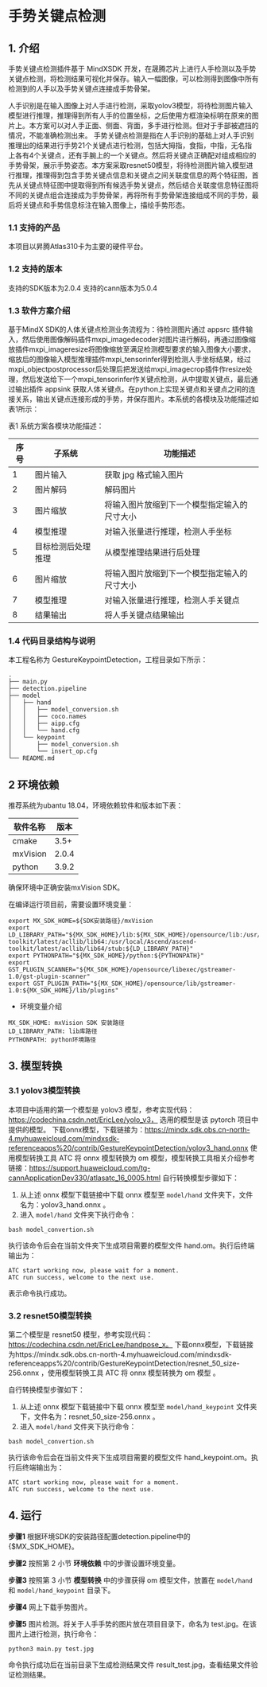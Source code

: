 # 手势关键点检测
## 1. 介绍
手势关键点检测插件基于 MindXSDK 开发，在晟腾芯片上进行人手检测以及手势关键点检测，将检测结果可视化并保存。输入一幅图像，可以检测得到图像中所有检测到的人手以及手势关键点连接成手势骨架。

人手识别是在输入图像上对人手进行检测，采取yolov3模型，将待检测图片输入模型进行推理，推理得到所有人手的位置坐标，之后使用方框渲染标明在原来的图片上。本方案可以对人手正面、侧面、背面，多手进行检测。但对于手部被遮挡的情况，不能准确检测出来。
手势关键点检测是指在人手识别的基础上对人手识别推理出的结果进行手势21个关键点进行检测，包括大拇指，食指，中指，无名指上各有4个关键点，还有手腕上的一个关键点。然后将关键点正确配对组成相应的手势骨架，展示手势姿态。本方案采取resnet50模型，将待检测图片输入模型进行推理，推理得到包含手势关键点信息和关键点之间关联度信息的两个特征图，首先从关键点特征图中提取得到所有候选手势关键点，然后结合关联度信息特征图将不同的关键点组合连接成为手势骨架，再将所有手势骨架连接组成不同的手势，最后将关键点和手势信息标注在输入图像上，描绘手势形态。


### 1.1 支持的产品

本项目以昇腾Atlas310卡为主要的硬件平台。



### 1.2 支持的版本

支持的SDK版本为2.0.4
支持的cann版本为5.0.4


### 1.3 软件方案介绍

基于MindX SDK的人体关键点检测业务流程为：待检测图片通过 appsrc 插件输入，然后使用图像解码插件mxpi_imagedecoder对图片进行解码，再通过图像缩放插件mxpi_imageresize将图像缩放至满足检测模型要求的输入图像大小要求，缩放后的图像输入模型推理插件mxpi_tensorinfer得到检测人手坐标结果，经过mxpi_objectpostprocessor后处理后把发送给mxpi_imagecrop插件作resize处理，然后发送给下一个mxpi_tensorinfer作关键点检测，从中提取关键点，最后通过输出插件 appsink 获取人体关键点。在python上实现关键点和关键点之间的连接关系，输出关键点连接形成的手势，并保存图片。本系统的各模块及功能描述如表1所示：

表1 系统方案各模块功能描述：

| 序号 | 子系统 | 功能描述     |
| ---- | ------ | ------------ |
| 1    | 图片输入    | 获取 jpg 格式输入图片 |
| 2    | 图片解码    | 解码图片 |
| 3    | 图片缩放    | 将输入图片放缩到下一个模型指定输入的尺寸大小 |
| 4    | 模型推理    | 对输入张量进行推理，检测人手坐标 |
| 5    | 目标检测后处理推理    | 从模型推理结果进行后处理 |
| 6    | 图片缩放    | 将输入图片放缩到下一个模型指定输入的尺寸大小 |
| 7    | 模型推理    | 对输入张量进行推理，检测人手关键点 |
| 8    | 结果输出    | 将人手关键点结果输出|


### 1.4 代码目录结构与说明

本工程名称为 GestureKeypointDetection，工程目录如下所示：
```
.
├── main.py
├── detection.pipeline
├── model
│   ├── hand
│   │   ├── model_conversion.sh
│   │   ├── coco.names
│   │   ├── aipp.cfg
│   │   └── hand.cfg
│   └── keypoint
│       ├── model_conversion.sh
│       └── insert_op.cfg
└── README.md
```


## 2 环境依赖

推荐系统为ubantu 18.04，环境依赖软件和版本如下表：

| 软件名称 | 版本   |
| -------- | ------ |
| cmake    | 3.5+   |
| mxVision | 2.0.4  |
| python   | 3.9.2  |

确保环境中正确安装mxVision SDK。

在编译运行项目前，需要设置环境变量：
```
export MX_SDK_HOME=${SDK安装路径}/mxVision
export LD_LIBRARY_PATH="${MX_SDK_HOME}/lib:${MX_SDK_HOME}/opensource/lib:/usr/local/Ascend/ascend-toolkit/latest/acllib/lib64:/usr/local/Ascend/ascend-toolkit/latest/acllib/lib64/stub:${LD_LIBRARY_PATH}"
export PYTHONPATH="${MX_SDK_HOME}/python:${PYTHONPATH}"
export GST_PLUGIN_SCANNER="${MX_SDK_HOME}/opensource/libexec/gstreamer-1.0/gst-plugin-scanner"
export GST_PLUGIN_PATH="${MX_SDK_HOME}/opensource/lib/gstreamer-1.0:${MX_SDK_HOME}/lib/plugins"
```

- 环境变量介绍

```
MX_SDK_HOME: mxVision SDK 安装路径
LD_LIBRARY_PATH: lib库路径
PYTHONPATH: python环境路径
```


## 3. 模型转换
### 3.1 yolov3模型转换
本项目中适用的第一个模型是 yolov3 模型，参考实现代码：https://codechina.csdn.net/EricLee/yolo_v3， 选用的模型是该 pytorch 项目中提供的模型。
下载onnx模型，下载链接为：https://mindx.sdk.obs.cn-north-4.myhuaweicloud.com/mindxsdk-referenceapps%20/contrib/GestureKeypointDetection/yolov3_hand.onnx
使用模型转换工具 ATC 将 onnx 模型转换为 om 模型，模型转换工具相关介绍参考链接：https://support.huaweicloud.com/tg-cannApplicationDev330/atlasatc_16_0005.html
自行转换模型步骤如下：
1. 从上述 onnx 模型下载链接中下载 onnx 模型至 ``model/hand`` 文件夹下，文件名为：yolov3_hand.onnx 。
2. 进入 ``model/hand`` 文件夹下执行命令：
```
bash model_convertion.sh
```
执行该命令后会在当前文件夹下生成项目需要的模型文件 hand.om。执行后终端输出为：
```
ATC start working now, please wait for a moment.
ATC run success, welcome to the next use.
```
表示命令执行成功。

### 3.2 resnet50模型转换

第二个模型是 resnet50 模型，参考实现代码：https://codechina.csdn.net/EricLee/handpose_x。
下载onnx模型，下载链接为https://mindx.sdk.obs.cn-north-4.myhuaweicloud.com/mindxsdk-referenceapps%20/contrib/GestureKeypointDetection/resnet_50_size-256.onnx ，使用模型转换工具 ATC 将 onnx 模型转换为 om 模型 。

自行转换模型步骤如下：
1. 从上述 onnx 模型下载链接中下载 onnx 模型至 ``model/hand_keypoint`` 文件夹下，文件名为：resnet_50_size-256.onnx 。
2. 进入 ``model/hand`` 文件夹下执行命令：
```
bash model_convertion.sh
```
执行该命令后会在当前文件夹下生成项目需要的模型文件 hand_keypoint.om。执行后终端输出为：
```
ATC start working now, please wait for a moment.
ATC run success, welcome to the next use.
```

## 4. 运行
**步骤1** 根据环境SDK的安装路径配置detection.pipeline中的{$MX_SDK_HOME}。

**步骤2** 按照第 2 小节 **环境依赖** 中的步骤设置环境变量。

**步骤3** 按照第 3 小节 **模型转换** 中的步骤获得 om 模型文件，放置在 ``model/hand`` 和 ``model/hand_keypoint`` 目录下。

**步骤4** 网上下载手势图片。

**步骤5** 图片检测。将关于人手手势的图片放在项目目录下，命名为 test.jpg。在该图片上进行检测，执行命令：
```
python3 main.py test.jpg
```
命令执行成功后在当前目录下生成检测结果文件 result_test.jpg，查看结果文件验证检测结果。

